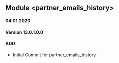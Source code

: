 ## Module <partner_emails_history>

#### 04.01.2020
#### Version 13.0.1.0.0
#### ADD
- Initial Commit for partner_emails_history
